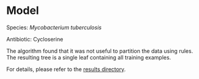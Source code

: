 
# Model

Species: *Mycobacterium tuberculosis*

Antibiotic: Cycloserine

The algorithm found that it was not useful to partition the data using rules. The resulting tree is a single leaf containing all training examples.

For details, please refer to the [results directory](../../../../../results/cart_b/mycobacterium%20tuberculosis/cycloserine/repeat_9/).

